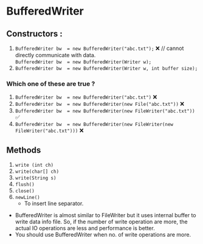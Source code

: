 # BufferedWriter

## Constructors :

1. ```BufferedWriter bw  = new BufferedWriter("abc.txt");``` ❌ // cannot directly communicate with data.    
     ```BufferedWriter bw  = new BufferedWriter(Writer w);```  
2. ```BufferedWriter bw  = new BufferedWriter(Writer w, int buffer size);```  

### Which one of these are true ?  

1. ```BufferedWriter bw  = new BufferedWriter("abc.txt")``` ❌  
2. ```BufferedWriter bw  = new BufferedWriter(new File("abc.txt"))``` ❌    
3. ```BufferedWriter bw  = new BufferedWriter(new FileWriter("abc.txt"))``` ✅    
4. ```BufferedWriter bw  = new BufferedWriter(new FileWriter(new FileWriter("abc.txt")))``` ❌    

## Methods

1. ```write (int ch)```  
2. ```write(char[] ch)```  
3. ```write(String s)```  
4. ```flush()```  
5. ```close()```   
6. ```newLine()```  
    - To insert line separator.  

-  BufferedWriter is almost similar to FileWriter but it uses internal buffer to write data info file. So, if the number of write operation are more, the actual IO operations are less and performance is better.  
- You should use  BufferedWriter when no. of write operations are more.  
